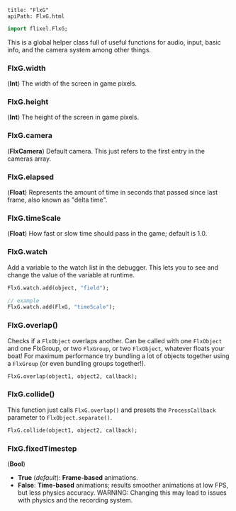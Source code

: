 ```
title: "FlxG"
apiPath: FlxG.html
```

```haxe
import flixel.FlxG;
```

This is a global helper class full of useful functions for audio, input, basic info, and the camera system among other things.

### FlxG.width
(**Int**) The width of the screen in game pixels.

### FlxG.height

(**Int**) The height of the screen in game pixels.

### FlxG.camera

(**FlxCamera**) Default camera. This just refers to the first entry in the cameras array.

### FlxG.elapsed

(**Float**) Represents the amount of time in seconds that passed since last frame, also known as "delta time".

### FlxG.timeScale

(**Float**) How fast or slow time should pass in the game; default is 1.0.

### FlxG.watch

Add a variable to the watch list in the debugger. This lets you to see and change the value of the variable at runtime.

``` haxe
FlxG.watch.add(object, "field");

// example
FlxG.watch.add(FlxG, "timeScale");
```

### FlxG.overlap()

Checks if a `FlxObject` overlaps another. Can be called with one `FlxObject` and one FlxGroup, or two `FlxGroup`, or two `FlxObject`, whatever floats your boat! For maximum performance try bundling a lot of objects together using a `FlxGroup` (or even bundling groups together!).

``` haxe
FlxG.overlap(object1, object2, callback);
```

### FlxG.collide()

This function just calls `FlxG.overlap()` and presets the `ProcessCallback` parameter to `FlxObject.separate()`.

``` haxe
FlxG.collide(object1, object2, callback);
```

### FlxG.fixedTimestep
(**Bool**)
* **True** (*default*): **Frame-based** animations.
* **False**: **Time-based** animations; results smoother animations at low FPS, but less physics accuracy. WARNING: Changing this may lead to issues with physics and the recording system.
